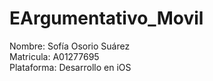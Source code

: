 # EArgumentativo_Movil

Nombre: Sofía Osorio Suárez  
Matricula: A01277695  
Plataforma: Desarrollo en iOS
